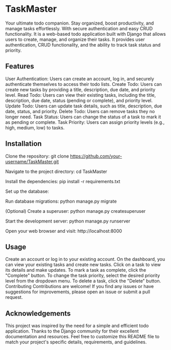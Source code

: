 # TaskMaster
Your ultimate todo companion. Stay organized, boost productivity, and manage tasks effortlessly. With secure authentication and easy CRUD functionality.
It is a web-based todo application built with Django that allows users to create, manage, and organize their tasks. It provides user authentication, CRUD functionality, and the ability to track task status and priority.

## Features
User Authentication: Users can create an account, log in, and securely authenticate themselves to access their todo lists.
Create Todo: Users can create new tasks by providing a title, description, due date, and priority level.
Read Todo: Users can view their existing tasks, including the title, description, due date, status (pending or complete), and priority level.
Update Todo: Users can update task details, such as title, description, due date, status, and priority.
Delete Todo: Users can remove tasks they no longer need.
Task Status: Users can change the status of a task to mark it as pending or complete.
Task Priority: Users can assign priority levels (e.g., high, medium, low) to tasks.

## Installation
Clone the repository: git clone https://github.com/your-username/TaskMaster.git

Navigate to the project directory: cd TaskMaster

Install the dependencies: pip install -r requirements.txt

Set up the database:

Run database migrations: python manage.py migrate

(Optional) Create a superuser: python manage.py createsuperuser

Start the development server: python manage.py runserver

Open your web browser and visit: http://localhost:8000

## Usage
Create an account or log in to your existing account.
On the dashboard, you can view your existing tasks and create new tasks.
Click on a task to view its details and make updates.
To mark a task as complete, click the "Complete" button.
To change the task priority, select the desired priority level from the dropdown menu.
To delete a task, click the "Delete" button.
Contributing
Contributions are welcome! If you find any issues or have suggestions for improvements, please open an issue or submit a pull request.

## Acknowledgements
This project was inspired by the need for a simple and efficient todo application.
Thanks to the Django community for their excellent documentation and resources.
Feel free to customize this README file to match your project's specific details, requirements, and guidelines.
